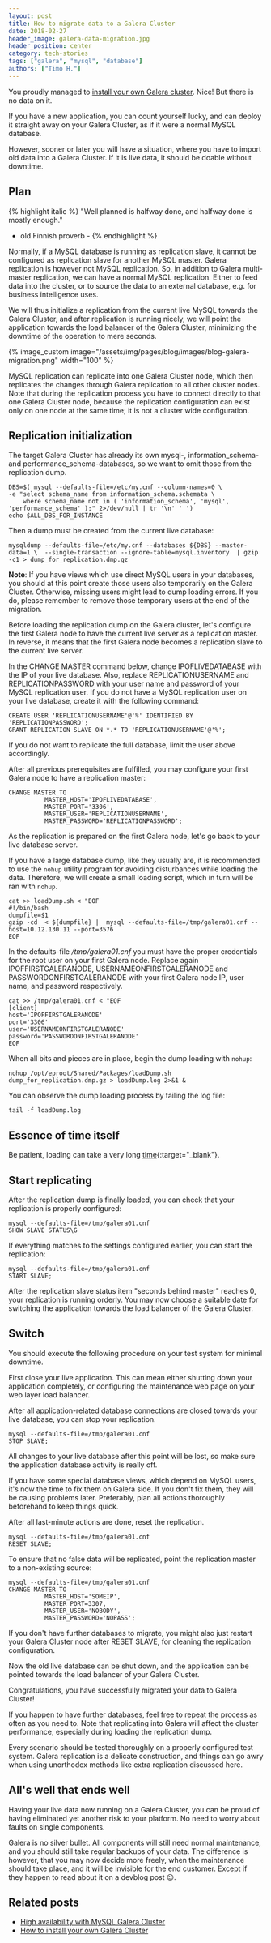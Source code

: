 ```yaml
---
layout: post
title: How to migrate data to a Galera Cluster
date: 2018-02-27
header_image: galera-data-migration.jpg
header_position: center
category: tech-stories
tags: ["galera", "mysql", "database"]
authors: ["Timo H."]
---
```


You proudly managed to [install your own Galera cluster](/blog/tech-stories/how-to-install-your-own-galera-cluster/).
Nice!
But there is no data on it.

If you have a new application, you can count yourself lucky, and can deploy it straight away on your Galera Cluster, as if it were a normal MySQL database.

However, sooner or later you will have a situation, where you have to import old data into a Galera Cluster.
If it is live data, it should be doable without downtime.

## Plan

{% highlight italic %}
"Well planned is halfway done, and halfway done is mostly enough."
- old Finnish proverb -
{% endhighlight %}

Normally, if a MySQL database is running as replication slave, it cannot be configured as replication slave for another MySQL master.
Galera replication is however not MySQL replication.
So, in addition to Galera multi-master replication, we can have a normal MySQL replication.
Either to feed data into the cluster, or to source the data to an external database, e.g. for business intelligence uses.

We will thus initialize a replication from the current live MySQL towards the Galera Cluster, and after replication is running nicely, we will point the application towards the load balancer of the Galera Cluster, minimizing the downtime of the operation to mere seconds.

{% image_custom image="/assets/img/pages/blog/images/blog-galera-migration.png" width="100" %}

MySQL replication can replicate into one Galera Cluster node, which then replicates the changes through Galera replication to all other cluster nodes.
Note that during the replication process you have to connect directly to that one Galera Cluster node, because the replication configuration can exist only on one node at the same time; it is not a cluster wide configuration.

## Replication initialization

The target Galera Cluster has already its own mysql-, information_schema- and performance_schema-databases, so we want to omit those from the replication dump.

```
DBS=$( mysql --defaults-file=/etc/my.cnf --column-names=0 \
-e "select schema_name from information_schema.schemata \
    where schema_name not in ( 'information_schema', 'mysql', 'performance_schema' );" 2>/dev/null | tr '\n' ' ')
echo $ALL_DBS_FOR_INSTANCE
```

Then a dump must be created from the current live database:
```
mysqldump --defaults-file=/etc/my.cnf --databases ${DBS} --master-data=1 \  --single-transaction --ignore-table=mysql.inventory  | gzip -c1 > dump_for_replication.dmp.gz
```

**Note**:
If you have views which use direct MySQL users in your databases, you should at this point create those users also temporarily on the Galera Cluster.
Otherwise, missing users might lead to dump loading errors.
If you do, please remember to remove those temporary users at the end of the migration.

Before loading the replication dump on the Galera cluster, let's configure the first Galera node to have the current live server as a replication master.
In reverse, it means that the first Galera node becomes a replication slave to the current live server.

In the CHANGE MASTER command below, change IPOFLIVEDATABASE with the IP of your live database.
Also, replace REPLICATIONUSERNAME and REPLICATIONPASSWORD with your user name and password of your MySQL replication user.
If you do not have a MySQL replication user on your live database, create it with the following command:

```
CREATE USER 'REPLICATIONUSERNAME'@'%' IDENTIFIED BY 'REPLICATIONPASSWORD';
GRANT REPLICATION SLAVE ON *.* TO 'REPLICATIONUSERNAME'@'%';
```
If you do not want to replicate the full database, limit the user above accordingly.

After all previous prerequisites are fulfilled, you may configure your first Galera node to have a replication master:

```
CHANGE MASTER TO
          MASTER_HOST='IPOFLIVEDATABASE',
          MASTER_PORT='3306',
          MASTER_USER='REPLICATIONUSERNAME',
          MASTER_PASSWORD='REPLICATIONPASSWORD';
```

As the replication is prepared on the first Galera node, let's go back to your live database server.

If you have a large database dump, like they usually are, it is recommended to use the `nohup` utility program for avoiding disturbances while loading the data.
Therefore, we will create a small loading script, which in turn will be ran with `nohup`.

```
cat >> loadDump.sh < "EOF
#!/bin/bash
dumpfile=$1
gzip -cd  < ${dumpfile} |  mysql --defaults-file=/tmp/galera01.cnf --host=10.12.130.11 --port=3576
EOF
```

In the defaults-file _/tmp/galera01.cnf_ you must have the proper credentials for the root user on your first Galera node.
Replace again IPOFFIRSTGALERANODE, USERNAMEONFIRSTGALERANODE and PASSWORDONFIRSTGALERANODE with your first Galera node IP, user name, and password respectively.

```
cat >> /tmp/galera01.cnf < "EOF
[client]
host='IPOFFIRSTGALERANODE'
port='3306'
user='USERNAMEONFIRSTGALERANODE'
password='PASSWORDONFIRSTGALERANODE'
EOF
```

When all bits and pieces are in place, begin the dump loading with `nohup`:

```
nohup /opt/eproot/Shared/Packages/loadDump.sh dump_for_replication.dmp.gz > loadDump.log 2>&1 &
```

You can observe the dump loading process by tailing the log file:

```
tail -f loadDump.log
```

## Essence of time itself

Be patient, loading can take a very long [time](https://en.wikipedia.org/wiki/Time){:target="_blank"}.

## Start replicating

After the replication dump is finally loaded, you can check that your replication is properly configured:

```
mysql --defaults-file=/tmp/galera01.cnf
SHOW SLAVE STATUS\G
```

If everything matches to the settings configured earlier, you can start the replication:

```
mysql --defaults-file=/tmp/galera01.cnf
START SLAVE;
```

After the replication slave status item "seconds behind master" reaches 0, your replication is running orderly.
You may now choose a suitable date for switching the application towards the load balancer of the Galera Cluster.

## Switch

You should execute the following procedure on your test system for minimal downtime.

First close your live application.
This can mean either shutting down your application completely, or configuring the maintenance web page on your web layer load balancer.

After all application-related database connections are closed towards your live database, you can stop your replication.

```
mysql --defaults-file=/tmp/galera01.cnf
STOP SLAVE;
```

All changes to your live database after this point will be lost, so make sure the application database activity is really off.

If you have some special database views, which depend on MySQL users, it's now the time to fix them on Galera side.
If you don't fix them, they will be causing problems later.
Preferably, plan all actions thoroughly beforehand to keep things quick.

After all last-minute actions are done, reset the replication.

```
mysql --defaults-file=/tmp/galera01.cnf
RESET SLAVE;
```

To ensure that no false data will be replicated, point the replication master to a non-existing source:

```
mysql --defaults-file=/tmp/galera01.cnf
CHANGE MASTER TO
          MASTER_HOST='SOMEIP',
          MASTER_PORT=3307,
          MASTER_USER='NOBODY',
          MASTER_PASSWORD='NOPASS';
 ```

If you don't have further databases to migrate, you might also just restart your Galera Cluster node after RESET SLAVE, for cleaning the replication configuration.

Now the old live database can be shut down, and the application can be pointed towards the load balancer of your Galera Cluster.

Congratulations, you have successfully migrated your data to Galera Cluster!

If you happen to have further databases, feel free to repeat the process as often as you need to. Note that replicating into Galera will affect the cluster performance, especially during loading the replication dump.

Every scenario should be tested thoroughly on a properly configured test system.
Galera replication is a delicate construction, and things can go awry when using unorthodox methods like extra replication discussed here.

## All's well that ends well

Having your live data now running on a Galera Cluster, you can be proud of having eliminated yet another risk to your platform.
No need to worry about faults on single components.

Galera is no silver bullet.
All components will still need normal maintenance, and you should still take regular backups of your data.
The difference is however, that you may now decide more freely, when the maintenance should take place, and it will be invisible for the end customer.
Except if they happen to read about it on a devblog post 😉.

## Related posts

* [High availability with MySQL Galera Cluster](/blog/tech-stories/high-availability-with-mysql-galera-cluster/)
* [How to install your own Galera Cluster](/blog/tech-stories/how-to-install-your-own-galera-cluster/)
